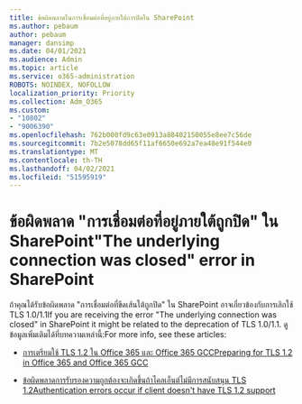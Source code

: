 ```yaml
---
title: ข้อผิดพลาดในการเชื่อมต่อที่อยู่ภายใต้การปิดใน SharePoint
ms.author: pebaum
author: pebaum
manager: dansimp
ms.date: 04/01/2021
ms.audience: Admin
ms.topic: article
ms.service: o365-administration
ROBOTS: NOINDEX, NOFOLLOW
localization_priority: Priority
ms.collection: Adm_O365
ms.custom:
- "10802"
- "9006390"
ms.openlocfilehash: 762b000fd9c63e0913a88402150055e8ee7c56de
ms.sourcegitcommit: 7b2e5078dd65f11af6650e692a7ea48e91f544e0
ms.translationtype: MT
ms.contentlocale: th-TH
ms.lasthandoff: 04/02/2021
ms.locfileid: "51595919"
---
```

# <a name="the-underlying-connection-was-closed-error-in-sharepoint"></a><span data-ttu-id="7c5ab-102">ข้อผิดพลาด "การเชื่อมต่อที่อยู่ภายใต้ถูกปิด" ใน SharePoint</span><span class="sxs-lookup"><span data-stu-id="7c5ab-102">"The underlying connection was closed" error in SharePoint</span></span>

<span data-ttu-id="7c5ab-103">ถ้าคุณได้รับข้อผิดพลาด "การเชื่อมต่อที่ขีดเส้นใต้ถูกปิด" ใน SharePoint อาจเกี่ยวข้องกับการเลิกใช้ TLS 1.0/1.1</span><span class="sxs-lookup"><span data-stu-id="7c5ab-103">If you are receiving the error "The underlying connection was closed" in SharePoint it might be related to the deprecation of TLS 1.0/1.1.</span></span> <span data-ttu-id="7c5ab-104">ดูข้อมูลเพิ่มเติมได้ที่บทความเหล่านี้:</span><span class="sxs-lookup"><span data-stu-id="7c5ab-104">For more info, see these articles:</span></span>

- [<span data-ttu-id="7c5ab-105">การเตรียมใช้ TLS 1.2 ใน Office 365 และ Office 365 GCC</span><span class="sxs-lookup"><span data-stu-id="7c5ab-105">Preparing for TLS 1.2 in Office 365 and Office 365 GCC</span></span>](https://docs.microsoft.com/microsoft-365/compliance/prepare-tls-1.2-in-office-365?view=o365-worldwide)

- [<span data-ttu-id="7c5ab-106">ข้อผิดพลาดการรับรองความถูกต้องจะเกิดขึ้นถ้าไคลเอ็นต์ไม่มีการสนับสนุน TLS 1.2</span><span class="sxs-lookup"><span data-stu-id="7c5ab-106">Authentication errors occur if client doesn't have TLS 1.2 support</span></span>](https://review.docs.microsoft.com/sharepoint/troubleshoot/administration/authentication-errors-tls12-support)
